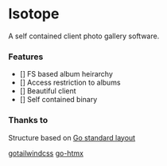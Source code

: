 # Isotope

A self contained client photo gallery software.

### Features

 - [] FS based album heirarchy
 - [] Access restriction to albums
 - [] Beautiful client
 - [] Self contained binary

### Thanks to

Structure based on [Go standard layout](https://github.com/golang-standards/project-layout)

[gotailwindcss](https://github.com/gotailwindcss/tailwind)
[go-htmx](https://github.com/donseba/go-htmx?tab=readme-ov-file)

